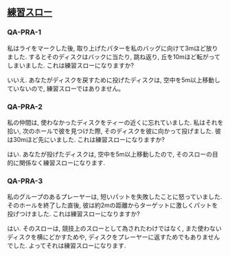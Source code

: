 ## [練習スロー](80903)

### QA-PRA-1
私はライをマークした後,
取り上げたパターを私のバッグに向けて3mほど放りました.
するとそのディスクはバックに当たり,
跳ね返り,
丘を10mほど転がってしまいました.
これは練習スローになりますか?

いいえ.
あなたがディスクを戻すために投げたディスクは,
空中を5m以上移動していないので,
練習スローではありません。

### QA-PRA-2
私の仲間は,
使わなかったディスクをティーの近くに忘れていました.
私はそれを拾い,
次のホールで彼を見つけた際,
そのディスクを彼に向かって投げました.
彼は30mほど先にいました.
これは練習スローになりますか?

はい.
あなたが投げたディスクは,
空中を5m以上移動したので,
そのスローの目的に関係なく練習スローになります.

### QA-PRA-3
私のグループのあるプレーヤーは,
短いパットを失敗したことに怒っていました.
そのホールを終了した直後,
彼は約2mの距離からターゲットに激しくパットを投げつけました.
これは練習スローになりますか?

はい.
そのスローは,
競技上のスローとして為されたわけではなく,
また使わないディスクを横にどかすためや,
ディスクをプレーヤーに返すためでもありませんでした.
よってそれは練習スローになります.
